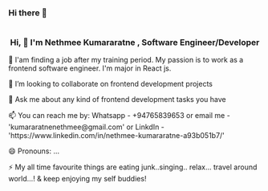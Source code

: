 ### Hi there 👋

<!--
**Nethmee5/Nethmee5** is a ✨ _special_ ✨ repository because its `README.md` (this file) appears on your GitHub profile.

Here are some ideas to get you started:

- 🔭 I’m currently working on ...
- 🌱 I’m currently learning ...
- 👯 I’m looking to collaborate on ...
- 🤔 I’m looking for help with ...
- 💬 Ask me about ...
- 📫 How to reach me: ...
- 😄 Pronouns: ...
- ⚡ Fun fact: ...
-->
<h1 align="center"></h1>
<h3 align="center">Hi, 👋 I'm Nethmee Kumararatne , Software Engineer/Developer</h3> 
<p align="left">🔭 I'am finding a job after my training period. My passion is to work as a frontend software engineer. I'm major in React js.</p>
<p align="left">👯 I’m looking to collaborate on frontend development projects</p>
<p align="left">💬 Ask me about any kind of frontend development tasks you have</p>
<p align="left">📫 You can reach me by: Whatsapp - +94765839653 or email me - 'kumararatnenethmee@gmail.com' or LinkdIn - 'https://www.linkedin.com/in/nethmee-kumararatne-a93b051b7/'</p>
<p align="left"> 😄 Pronouns: ...</p>
<p align="left"> ⚡ My all time favourite things are eating junk..singing.. relax... travel around world...! & keep enjoying my self buddies!</p>


